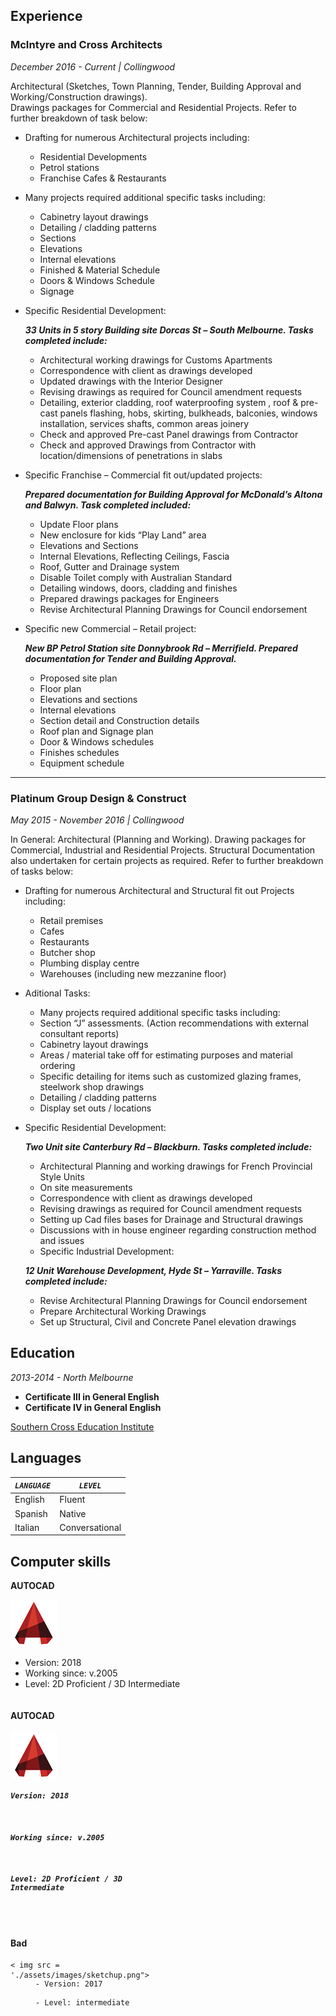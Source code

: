 ## Experience

### McIntyre and Cross Architects
*December 2016 - Current | Collingwood*

Architectural (Sketches, Town Planning, Tender, Building Approval and Working/Construction drawings). 			
Drawings packages for Commercial and Residential Projects. Refer to further breakdown of task below:
  * Drafting for numerous Architectural projects including:
    - Residential Developments
    - Petrol stations
    - Franchise Cafes & Restaurants
  * Many projects required additional specific tasks including:
    - Cabinetry layout drawings
    - Detailing / cladding patterns
    - Sections
    - Elevations
    - Internal elevations
    - Finished & Material Schedule
    - Doors & Windows Schedule
    - Signage
  * Specific Residential Development:
  
    **_33 Units in 5 story Building site Dorcas St – South Melbourne. Tasks completed include:_**
     - Architectural working drawings for Customs Apartments
     - Correspondence with client as drawings developed
     - Updated drawings with the Interior Designer
     - Revising drawings as required for Council amendment requests
     - Detailing, exterior cladding, roof waterproofing system , roof & pre-cast panels flashing, hobs, skirting, bulkheads, balconies, windows installation, services shafts, common areas joinery
     - Check and approved Pre-cast Panel drawings from Contractor
     - Check and approved Drawings from Contractor with location/dimensions of penetrations in slabs
  * Specific Franchise – Commercial fit out/updated projects:
  
     **_Prepared documentation for Building Approval for McDonald’s Altona and Balwyn. Task completed included:_**
     - Update Floor plans
     - New enclosure for kids “Play Land” area
     - Elevations and Sections
     - Internal Elevations, Reflecting Ceilings, Fascia
     - Roof, Gutter and Drainage system
     - Disable Toilet comply with Australian Standard
     - Detailing windows, doors, cladding and finishes
     - Prepared drawings packages for Engineers
     - Revise Architectural Planning Drawings for Council endorsement
   * Specific new Commercial – Retail project:
   
     **_New BP Petrol Station site Donnybrook Rd – Merrifield. Prepared documentation for Tender and Building Approval._**
      - Proposed site plan
      - Floor plan
      - Elevations and sections
      - Internal elevations
      - Section detail and Construction details
      - Roof plan and Signage plan
      - Door & Windows schedules
      - Finishes schedules
      - Equipment schedule

---
### Platinum Group Design & Construct
*May 2015 - November 2016 | Collingwood*

In General: Architectural (Planning and Working). Drawing packages for Commercial, Industrial and Residential Projects. Structural Documentation also undertaken for certain projects as required. Refer to further breakdown of tasks below:
  * Drafting for numerous Architectural and Structural fit out Projects including:
    - Retail premises
    - Cafes
    -	Restaurants
    -	Butcher shop
    -	Plumbing display centre
    -	Warehouses (including new mezzanine floor)
  * Aditional Tasks:
    -	Many projects required additional specific tasks including:
    - Section “J” assessments. (Action recommendations with external consultant reports)
    -	Cabinetry layout drawings
    - Areas / material take off for estimating purposes and material ordering
    -	Specific detailing for items such as customized glazing frames, steelwork shop drawings
    -	Detailing / cladding patterns
    - Display set outs / locations
  * Specific Residential Development:
  
    **_Two Unit site Canterbury Rd – Blackburn. Tasks completed include:_**
     - Architectural Planning and working drawings for French Provincial Style Units
     - On site measurements
     - Correspondence with client as drawings developed
     - Revising drawings as required for Council amendment requests
     - Setting up Cad files bases for Drainage and Structural drawings
     - Discussions with in house engineer regarding construction method and issues
     - Specific Industrial Development:
     
     **_12 Unit Warehouse Development, Hyde St – Yarraville. Tasks completed include:_**
     - Revise Architectural Planning Drawings for Council endorsement
     - Prepare Architectural Working Drawings
     - Set up Structural, Civil and Concrete Panel elevation drawings


## Education

_2013-2014 - North Melbourne_

- **Certificate III in General English**
- **Certificate IV in General English** 

[Southern Cross Education Institute](http://scei.edu.au/)


## Languages

 | *`LANGUAGE`* | *`LEVEL`* |
 |--------------|--------------|
 | English      | Fluent       |
 | Spanish      | Native       |
 | Italian      |Conversational|
 
 
## Computer skills

   **AUTOCAD**

![autocad](./assets/images/autocad.png) 

- Version: 2018
- Working since: v.2005
- Level: 2D Proficient / 3D Intermediate

<div style="-webkit-column-count: 2; -moz-column-count: 2; column-count: 2; -webkit-column-rule: 1px dotted #e0e0e0; -moz-column-rule: 1px dotted #e0e0e0; column-rule: 1px dotted #e0e0e0;">
    <div style="display: inline-block;">
        <h4>AUTOCAD</h4>
        <pre><code class="language-c"><img src = "./assets/images/autocad.png"> 
<h5>Version: 2018</h5>
<h5>Working since: v.2005</h5>
<h5>Level: 2D Proficient / 3D Intermediate</h5>
</code></pre>
    </div>
    <div style="display: inline-block;">
        <h4>Bad</h4>
        <pre><code class="language-c">< img src = './assets/images/sketchup.png">
<dd>- Version: 2017</dd>
<dd>- Level: intermediate</dd>
 <dd>   </dd>
</code></pre>
    </div>
</div>













